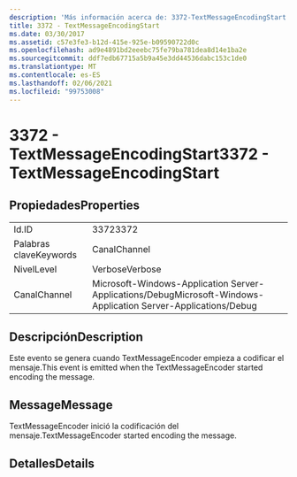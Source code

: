 ```yaml
---
description: 'Más información acerca de: 3372-TextMessageEncodingStart'
title: 3372 - TextMessageEncodingStart
ms.date: 03/30/2017
ms.assetid: c57e3fe3-b12d-415e-925e-b09590722d0c
ms.openlocfilehash: ad9e4891bd2eeebc75fe79ba781dea8d14e1ba2e
ms.sourcegitcommit: ddf7edb67715a5b9a45e3dd44536dabc153c1de0
ms.translationtype: MT
ms.contentlocale: es-ES
ms.lasthandoff: 02/06/2021
ms.locfileid: "99753008"
---
```

# <a name="3372---textmessageencodingstart"></a><span data-ttu-id="9ca0d-103">3372 - TextMessageEncodingStart</span><span class="sxs-lookup"><span data-stu-id="9ca0d-103">3372 - TextMessageEncodingStart</span></span>

## <a name="properties"></a><span data-ttu-id="9ca0d-104">Propiedades</span><span class="sxs-lookup"><span data-stu-id="9ca0d-104">Properties</span></span>  
  
|||  
|-|-|  
|<span data-ttu-id="9ca0d-105">Id.</span><span class="sxs-lookup"><span data-stu-id="9ca0d-105">ID</span></span>|<span data-ttu-id="9ca0d-106">3372</span><span class="sxs-lookup"><span data-stu-id="9ca0d-106">3372</span></span>|  
|<span data-ttu-id="9ca0d-107">Palabras clave</span><span class="sxs-lookup"><span data-stu-id="9ca0d-107">Keywords</span></span>|<span data-ttu-id="9ca0d-108">Canal</span><span class="sxs-lookup"><span data-stu-id="9ca0d-108">Channel</span></span>|  
|<span data-ttu-id="9ca0d-109">Nivel</span><span class="sxs-lookup"><span data-stu-id="9ca0d-109">Level</span></span>|<span data-ttu-id="9ca0d-110">Verbose</span><span class="sxs-lookup"><span data-stu-id="9ca0d-110">Verbose</span></span>|  
|<span data-ttu-id="9ca0d-111">Canal</span><span class="sxs-lookup"><span data-stu-id="9ca0d-111">Channel</span></span>|<span data-ttu-id="9ca0d-112">Microsoft-Windows-Application Server-Applications/Debug</span><span class="sxs-lookup"><span data-stu-id="9ca0d-112">Microsoft-Windows-Application Server-Applications/Debug</span></span>|  
  
## <a name="description"></a><span data-ttu-id="9ca0d-113">Descripción</span><span class="sxs-lookup"><span data-stu-id="9ca0d-113">Description</span></span>  

 <span data-ttu-id="9ca0d-114">Este evento se genera cuando TextMessageEncoder empieza a codificar el mensaje.</span><span class="sxs-lookup"><span data-stu-id="9ca0d-114">This event is emitted when the TextMessageEncoder started encoding the message.</span></span>  
  
## <a name="message"></a><span data-ttu-id="9ca0d-115">Message</span><span class="sxs-lookup"><span data-stu-id="9ca0d-115">Message</span></span>  

 <span data-ttu-id="9ca0d-116">TextMessageEncoder inició la codificación del mensaje.</span><span class="sxs-lookup"><span data-stu-id="9ca0d-116">TextMessageEncoder started encoding the message.</span></span>  
  
## <a name="details"></a><span data-ttu-id="9ca0d-117">Detalles</span><span class="sxs-lookup"><span data-stu-id="9ca0d-117">Details</span></span>
